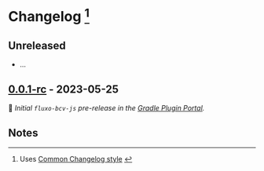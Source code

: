 # Changelog [^1]


## Unreleased

- ...


## [0.0.1-rc] - 2023-05-25

🌱 _Initial `fluxo-bcv-js` pre-release in the [Gradle Plugin Portal](https://plugins.gradle.org/plugin/io.github.fluxo-kt.binary-compatibility-validator-js)._

[0.0.1-rc]: https://github.com/Level/level/releases/tag/v0.0.1-rc


## Notes

[^1]: Uses [Common Changelog style](https://common-changelog.org/) [^2]
[^2]: https://github.com/vweevers/common-changelog#readme
